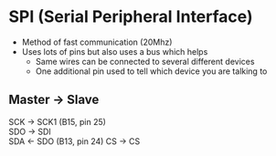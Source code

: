 # SPI (Serial Peripheral Interface)
 - Method of fast communication (20Mhz)
 - Uses lots of pins but also uses a bus which helps
   - Same wires can be connected to several different devices
   - One additional pin used to tell which device you are talking to
## Master -> Slave
SCK -> SCK1 (B15, pin 25)  
SDO -> SDI  
SDA <- SDO  (B13, pin 24)
CS -> CS  
